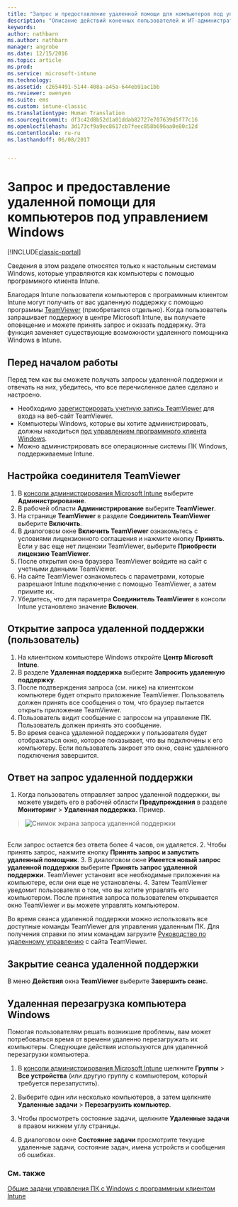 ```yaml
---
title: "Запрос и предоставление удаленной помощи для компьютеров под управлением Windows"
description: "Описание действий конечных пользователей и ИТ-администраторов по запросу и предоставлению удаленной помощи для настольных систем с Windows, управляемых как компьютеры, и по удаленному запуску компьютеров."
keywords: 
author: nathbarn
ms.author: nathbarn
manager: angrobe
ms.date: 12/15/2016
ms.topic: article
ms.prod: 
ms.service: microsoft-intune
ms.technology: 
ms.assetid: c2654491-5144-408a-a45a-644eb91ac1bb
ms.reviewer: owenyen
ms.suite: ems
ms.custom: intune-classic
ms.translationtype: Human Translation
ms.sourcegitcommit: df3c42d8b52d1a01ddab82727e707639d5f77c16
ms.openlocfilehash: 3d173cf9a9ec8617cb7feec858b696aa0e80c12d
ms.contentlocale: ru-ru
ms.lasthandoff: 06/08/2017


---
```


# <a name="request-and-provide-remote-assistance-for-windows-pcs"></a>Запрос и предоставление удаленной помощи для компьютеров под управлением Windows

[!INCLUDE[classic-portal](../includes/classic-portal.md)]


Сведения в этом разделе относятся только к настольным системам Windows, которые управляются как компьютеры с помощью программного клиента Intune.

Благодаря Intune пользователи компьютеров с программным клиентом Intune могут получить от вас удаленную поддержку с помощью программы [TeamViewer](https://www.teamviewer.com) (приобретается отдельно). Когда пользователь запрашивает поддержку в центре Microsoft Intune, вы получаете оповещение и можете принять запрос и оказать поддержку. Эта функция заменяет существующие возможности удаленного помощника Windows в Intune.


## <a name="before-you-start"></a>Перед началом работы

Перед тем как вы сможете получать запросы удаленной поддержки и отвечать на них, убедитесь, что все перечисленное далее сделано и настроено.

- Необходимо [зарегистрировать учетную запись TeamViewer](https://login.teamviewer.com/LogOn#register) для входа на веб-сайт TeamViewer.
- Компьютеры Windows, которые вы хотите администрировать, должны находиться [под управлением программного клиента Windows](manage-windows-pcs-with-microsoft-intune.md).
- Можно администрировать все операционные системы ПК Windows, поддерживаемые Intune.

## <a name="configure-the-teamviewer-connector"></a>Настройка соединителя TeamViewer

1. В [консоли администрирования Microsoft Intune](https://manage.microsoft.com) выберите **Администрирование**.
2. В рабочей области **Администрирование** выберите **TeamViewer**.
3. На странице **TeamViewer** в разделе **Соединитель TeamViewer** выберите **Включить**.
4. В диалоговом окне **Включить TeamViewer** ознакомьтесь с условиями лицензионного соглашения и нажмите кнопку **Принять**. Если у вас еще нет лицензии TeamViewer, выберите **Приобрести лицензию TeamViewer**.
5. После открытия окна браузера TeamViewer войдите на сайт с учетными данными TeamViewer.
6. На сайте TeamViewer ознакомьтесь с параметрами, которые разрешают Intune подключение с помощью TeamViewer, а затем примите их.
7. Убедитесь, что для параметра **Соединитель TeamViewer** в консоли Intune установлено значение **Включен**.


## <a name="open-a-remote-assistance-request-end-user"></a>Открытие запроса удаленной поддержки (пользователь)

1. На клиентском компьютере Windows откройте **Центр Microsoft Intune**.
2. В разделе **Удаленная поддержка** выберите **Запросить удаленную поддержку**.
3. После подтверждения запроса (см. ниже) на клиентском компьютере будет открыто приложение TeamViewer. Пользователь должен принять все сообщения о том, что браузер пытается открыть приложение TeamViewer.
4. Пользователь видит сообщение с запросом на управление ПК. Пользователь должен принять это сообщение.
5. Во время сеанса удаленной поддержки у пользователя будет отображаться окно, которое показывает, что вы подключены к его компьютеру. Если пользователь закроет это окно, сеанс удаленного подключения завершится.

## <a name="respond-to-a-remote-assistance-request"></a>Ответ на запрос удаленной поддержки

1. Когда пользователь отправляет запрос удаленной поддержки, вы можете увидеть его в рабочей области **Предупреждения** в разделе **Мониторинг** > **Удаленная поддержка**. Пример.
> ![Снимок экрана запроса удаленной поддержки](./media/team-viewer.png)

<br>Если запрос остается без ответа более 4 часов, он удаляется.
2. Чтобы принять запрос, нажмите кнопку **Принять запрос и запустить удаленный помощник**.
3. В диалоговом окне **Имеется новый запрос удаленной поддержки** выберите **Принять запрос удаленной поддержки**. TeamViewer установит все необходимые приложения на компьютере, если они еще не установлены.
4. Затем TeamViewer уведомит пользователя о том, что вы хотите управлять его компьютером. После принятия запроса пользователем открывается окно TeamViewer и вы можете управлять компьютером.

Во время сеанса удаленной поддержки можно использовать все доступные команды TeamViewer для управления удаленным ПК. Для получения справки по этим командам загрузите [Руководство по удаленному управлению](http://www.teamviewer.com/en/support/documents/) с сайта TeamViewer.

## <a name="close-the-remote-assistance-session"></a>Закрытие сеанса удаленной поддержки

В меню **Действия** окна **TeamViewer** выберите **Завершить сеанс**.

## <a name="remotely-restart-a-windows-pc"></a>Удаленная перезагрузка компьютера Windows
Помогая пользователям решать возникшие проблемы, вам может потребоваться время от времени удаленно перезагружать их компьютеры. Следующие действия используются для удаленной перезагрузки компьютера.

1.  В [консоли администрирования Microsoft Intune](https://manage.microsoft.com/) щелкните **Группы** &gt; **Все устройства** (или другую группу с компьютером, который требуется перезапустить).

2.  Выберите один или несколько компьютеров, а затем щелкните **Удаленные задачи** &gt; **Перезагрузить компьютер**.

3.  Чтобы просмотреть состояние задачи, щелкните **Удаленные задачи** в правом нижнем углу страницы.

4.  В диалоговом окне **Состояние задачи** просмотрите текущие удаленные задачи, состояние задач, имена устройств и сообщения об ошибках.

### <a name="see-also"></a>См. также

[Общие задачи управления ПК с Windows с программным клиентом Intune](common-windows-pc-management-tasks-with-the-microsoft-intune-computer-client.md)
